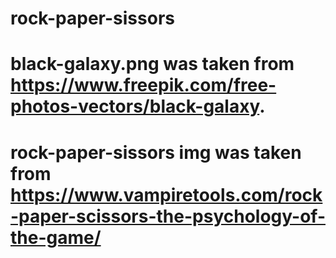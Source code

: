 # rock-paper-sissors

# black-galaxy.png was taken from https://www.freepik.com/free-photos-vectors/black-galaxy.

# rock-paper-sissors img was taken from https://www.vampiretools.com/rock-paper-scissors-the-psychology-of-the-game/

